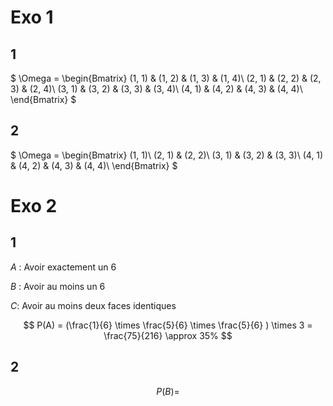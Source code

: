 # Exo 1

## 1

$
\Omega = \begin{Bmatrix}
(1, 1) & (1, 2) & (1, 3) & (1, 4)\\
(2, 1) & (2, 2) & (2, 3) & (2, 4)\\
(3, 1) & (3, 2) & (3, 3) & (3, 4)\\
(4, 1) & (4, 2) & (4, 3) & (4, 4)\\
\end{Bmatrix}
$


## 2

$
\Omega = \begin{Bmatrix}
(1, 1)\\
(2, 1) & (2, 2)\\
(3, 1) & (3, 2) & (3, 3)\\
(4, 1) & (4, 2) & (4, 3) & (4, 4)\\
\end{Bmatrix}
$


# Exo 2

## 1

$A$ : Avoir exactement un 6

$B$ : Avoir au moins un 6

$C$: Avoir au moins deux faces identiques

$$
P(A) = (\frac{1}{6} \times \frac{5}{6} \times \frac{5}{6} ) \times 3 = \frac{75}{216} \approx 35%
$$

## 2

$$
P(B) =
$$
